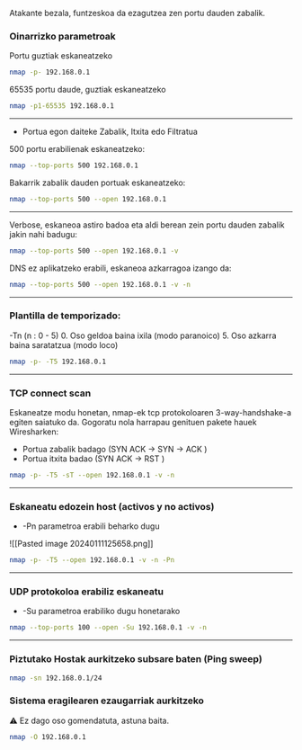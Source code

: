 
Atakante bezala, funtzeskoa da ezagutzea zen portu dauden zabalik.

### Oinarrizko parametroak
Portu guztiak eskaneatzeko

```bash
nmap -p- 192.168.0.1 
```

65535 portu daude, guztiak eskaneatzeko

```bash
nmap -p1-65535 192.168.0.1 
```
---

- Portua egon daiteke Zabalik, Itxita edo Filtratua

500 portu erabilienak eskaneatzeko:

```bash
nmap --top-ports 500 192.168.0.1 
```

Bakarrik zabalik dauden portuak eskaneatzeko:

```bash
nmap --top-ports 500 --open 192.168.0.1 
```

---
Verbose, eskaneoa astiro badoa eta aldi berean zein portu dauden zabalik jakin nahi badugu:

```bash
nmap --top-ports 500 --open 192.168.0.1 -v
```

DNS ez aplikatzeko erabili, eskaneoa azkarragoa izango da:
```bash
nmap --top-ports 500 --open 192.168.0.1 -v -n
```

---
### Plantilla de temporizado:

-Tn  (n : 0 - 5) 
0. Oso geldoa baina ixila (modo paranoico)
5. Oso azkarra baina saratatzua (modo loco)

```bash
nmap -p- -T5 192.168.0.1 
```

---
### TCP connect scan

Eskaneatze modu honetan, nmap-ek tcp protokoloaren 3-way-handshake-a egiten saiatuko da. Gogoratu nola harrapau genituen pakete hauek Wiresharken:
- Portua zabalik badago (SYN ACK -> SYN -> ACK )
- Portua itxita badao (SYN ACK -> RST )
  
```bash
nmap -p- -T5 -sT --open 192.168.0.1 -v -n
```

---
### Eskaneatu edozein host (activos y no activos)

- -Pn parametroa erabili beharko dugu

![[Pasted image 20240111125658.png]]

```bash
nmap -p- -T5 --open 192.168.0.1 -v -n -Pn
```

---
### UDP protokoloa erabiliz eskaneatu

- -Su  parametroa erabiliko dugu honetarako

```bash
nmap --top-ports 100 --open -Su 192.168.0.1 -v -n
```

---
### Piztutako Hostak aurkitzeko subsare baten (Ping sweep)

```bash
nmap -sn 192.168.0.1/24
 ```

### Sistema eragilearen ezaugarriak aurkitzeko

⚠️ Ez dago oso gomendatuta, astuna baita.

```bash
nmap -O 192.168.0.1
```